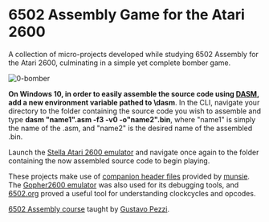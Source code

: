 # 6502 Assembly Game for the Atari 2600
A collection of micro-projects developed while studying 6502 Assembly for the Atari 2600, culminating in a simple yet complete bomber game.

![0-bomber](https://github.com/Nico-Posateri/6502-assembly-game/assets/141705409/425c29c7-d118-4841-a713-c0e0aa15c00e)

**On Windows 10, in order to easily assemble the source code using [DASM](https://dasm-assembler.github.io/), add a new environment variable pathed to \dasm**. In the CLI, navigate your directory to the folder containing the source code you wish to assemble and type **dasm "name1".asm -f3 -v0 -o"name2".bin**, where "name1" is simply the name of the .asm, and "name2" is the desired name of the assembled .bin.

Launch the [Stella Atari 2600 emulator](https://stella-emu.github.io/) and navigate once again to the folder containing the now assembled source code to begin playing.

These projects make use of [companion header files](https://github.com/munsie/dasm/tree/master/machines/atari2600) provided by [munsie](https://github.com/munsie). The [Gopher2600 emulator](https://github.com/JetSetIlly/Gopher2600) was also used for its debugging tools, and [6502.org](http://www.6502.org/tutorials/6502opcodes.html) proved a useful tool for understanding clockcycles and opcodes.

[6502 Assembly course](https://www.udemy.com/course/programming-games-for-the-atari-2600/) taught by [Gustavo Pezzi](https://github.com/gustavopezzi).
